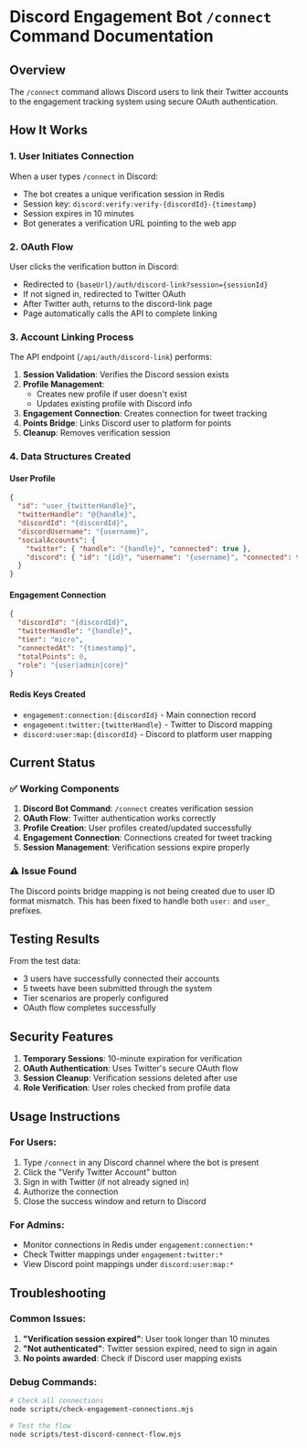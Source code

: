 # Discord Engagement Bot `/connect` Command Documentation

## Overview
The `/connect` command allows Discord users to link their Twitter accounts to the engagement tracking system using secure OAuth authentication.

## How It Works

### 1. User Initiates Connection
When a user types `/connect` in Discord:
- The bot creates a unique verification session in Redis
- Session key: `discord:verify:verify-{discordId}-{timestamp}`
- Session expires in 10 minutes
- Bot generates a verification URL pointing to the web app

### 2. OAuth Flow
User clicks the verification button in Discord:
- Redirected to `{baseUrl}/auth/discord-link?session={sessionId}`
- If not signed in, redirected to Twitter OAuth
- After Twitter auth, returns to the discord-link page
- Page automatically calls the API to complete linking

### 3. Account Linking Process
The API endpoint (`/api/auth/discord-link`) performs:
1. **Session Validation**: Verifies the Discord session exists
2. **Profile Management**: 
   - Creates new profile if user doesn't exist
   - Updates existing profile with Discord info
3. **Engagement Connection**: Creates connection for tweet tracking
4. **Points Bridge**: Links Discord user to platform for points
5. **Cleanup**: Removes verification session

### 4. Data Structures Created

#### User Profile
```json
{
  "id": "user_{twitterHandle}",
  "twitterHandle": "@{handle}",
  "discordId": "{discordId}",
  "discordUsername": "{username}",
  "socialAccounts": {
    "twitter": { "handle": "{handle}", "connected": true },
    "discord": { "id": "{id}", "username": "{username}", "connected": true }
  }
}
```

#### Engagement Connection
```json
{
  "discordId": "{discordId}",
  "twitterHandle": "{handle}",
  "tier": "micro",
  "connectedAt": "{timestamp}",
  "totalPoints": 0,
  "role": "{user|admin|core}"
}
```

#### Redis Keys Created
- `engagement:connection:{discordId}` - Main connection record
- `engagement:twitter:{twitterHandle}` - Twitter to Discord mapping
- `discord:user:map:{discordId}` - Discord to platform user mapping

## Current Status

### ✅ Working Components
1. **Discord Bot Command**: `/connect` creates verification session
2. **OAuth Flow**: Twitter authentication works correctly
3. **Profile Creation**: User profiles created/updated successfully
4. **Engagement Connection**: Connections created for tweet tracking
5. **Session Management**: Verification sessions expire properly

### ⚠️ Issue Found
The Discord points bridge mapping is not being created due to user ID format mismatch. This has been fixed to handle both `user:` and `user_` prefixes.

## Testing Results

From the test data:
- 3 users have successfully connected their accounts
- 5 tweets have been submitted through the system
- Tier scenarios are properly configured
- OAuth flow completes successfully

## Security Features
1. **Temporary Sessions**: 10-minute expiration for verification
2. **OAuth Authentication**: Uses Twitter's secure OAuth flow
3. **Session Cleanup**: Verification sessions deleted after use
4. **Role Verification**: User roles checked from profile data

## Usage Instructions

### For Users:
1. Type `/connect` in any Discord channel where the bot is present
2. Click the "Verify Twitter Account" button
3. Sign in with Twitter (if not already signed in)
4. Authorize the connection
5. Close the success window and return to Discord

### For Admins:
- Monitor connections in Redis under `engagement:connection:*`
- Check Twitter mappings under `engagement:twitter:*`
- View Discord point mappings under `discord:user:map:*`

## Troubleshooting

### Common Issues:
1. **"Verification session expired"**: User took longer than 10 minutes
2. **"Not authenticated"**: Twitter session expired, need to sign in again
3. **No points awarded**: Check if Discord user mapping exists

### Debug Commands:
```bash
# Check all connections
node scripts/check-engagement-connections.mjs

# Test the flow
node scripts/test-discord-connect-flow.mjs
``` 